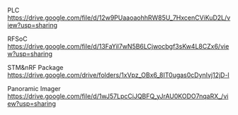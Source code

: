 
PLC
https://drive.google.com/file/d/12w9PUaaoaohhRW85U_7HxcenCViKuD2L/view?usp=sharing

RFSoC
https://drive.google.com/file/d/13FaYil7wN5B6LCjwocbgf3sKw4L8CZx6/view?usp=sharing

STM&nRF Package
https://drive.google.com/drive/folders/1xVpz_OBx6_8IT0ugas0cDynIvj12jD-l

Panoramic Imager
https://drive.google.com/file/d/1wJ57LpcCiJQBFQ_yJrAU0KODO7nqaRX_/view?usp=sharing
